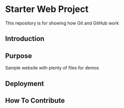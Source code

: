 # Starter Web Project

This repository is for showing how Git and GitHub work

## Introduction
## Purpose

Sample website with plenty of files for demos

## Deployment

## How To Contribute